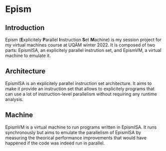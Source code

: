 # Epism

## Introduction

Epism (**E**xplicitely **P**arallel **I**nstruction **S**et **M**achine) is my session project for my virtual machines course at UQÀM winter 2022. It is composed of two parts: EpismISA, an explicitely parallel instrution set, and EpismVM, a virtual machine to emulate it.

## Architecture

EpismISA is an explicitely parallel instruction set architecture. It aims to make it provide an instruction set that allows to explicitely programs that can use a lot of instruction-level parallelism without requiring any runtime analysis.

## Machine

EpismVM is a virtual machine to run programs written in EpismISA. It runs synchronously but aims to emulate the parallelism of EpismISA by measuring the theorical performance improvements that would have happened if the code was indeed run in parallel.
